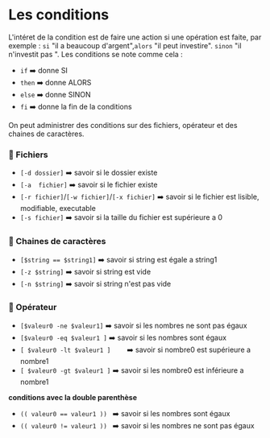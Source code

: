 # Les conditions
L'intéret de la condition est de faire une action si une opération est faite, par exemple : `si` "il a beaucoup d'argent",`alors` "il peut investire". `sinon` "il n'investit pas ".
Les conditions se note comme cela :

- `if`   :arrow_right: donne SI
- `then` :arrow_right: donne ALORS
- `else` :arrow_right: donne SINON
- `fi`   :arrow_right: donne la fin de la conditions

On peut administrer des conditions sur des fichiers, opérateur et des chaines de caractères.

###  :small_red_triangle: Fichiers

* `[-d dossier]` :arrow_right: savoir si le dossier existe
* `[-a  fichier]` :arrow_right: savoir si le fichier existe 
* `[-r fichier]`/`[-w fichier]`/`[-x fichier]` :arrow_right: savoir si le fichier est lisible, modifiable, executable
* `[-s fichier]` :arrow_right: savoir si la taille du fichier est supérieure a 0



###  :small_red_triangle: Chaines de caractères

* `[$string == $string1]` :arrow_right: savoir si string est égale a string1
* `[-z $string]` :arrow_right: savoir si string est vide
* `[-n $string]` :arrow_right: savoir si string n'est pas vide


###  :small_red_triangle: Opérateur

* `[$valeur0 -ne $valeur1]` :arrow_right: savoir si les nombres ne sont pas égaux
* `[$valeur0 -eq $valeur1 ]` :arrow_right: savoir si les nombres sont égaux
* `[ $valeur0 -lt $valeur1 ]	` :arrow_right: savoir si nombre0 est supérieure a nombre1
* `[ $valeur0 -gt $valeur1 ]` :arrow_right: savoir si les nombre0 est inférieure a nombre1

**conditions avec la double parenthèse**

* `(( valeur0 == valeur1 ))	` :arrow_right: savoir si les nombres sont égaux
* `(( valeur0 != valeur1 ))	` :arrow_right: savoir si les nombres ne sont pas égaux









